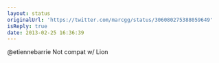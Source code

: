 ```yaml
---
layout: status
originalUrl: 'https://twitter.com/marcgg/status/306080275388059649'
isReply: true
date: 2013-02-25 16:36:39
---
```


@etiennebarrie Not compat w/ Lion
